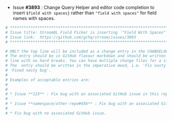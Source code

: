 * Issue **#3893** : Change Query Helper and editor code completion to insert `$field with spaces}` rather than `"field with spaces"` for field names with spaces.


```sh
# ********************************************************************************
# Issue title: StroomQL Field Picker is inserting `"Field With Spaces"` instead of `${Field With Spaces}`
# Issue link:  https://github.com/gchq/stroom/issues/3893
# ********************************************************************************

# ONLY the top line will be included as a change entry in the CHANGELOG.
# The entry should be in GitHub flavour markdown and should be written on a SINGLE
# line with no hard breaks. You can have multiple change files for a single GitHub issue.
# The  entry should be written in the imperative mood, i.e. 'Fix nasty bug' rather than
# 'Fixed nasty bug'.
#
# Examples of acceptable entries are:
#
#
# * Issue **123** : Fix bug with an associated GitHub issue in this repository
#
# * Issue **namespace/other-repo#456** : Fix bug with an associated GitHub issue in another repository
#
# * Fix bug with no associated GitHub issue.
```
